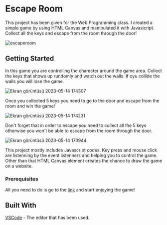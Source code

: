 # Escape Room

This project has been given for the Web Programming class. I created a simple game by using HTML Canvas and manipulated it with Javasicript. 
Collect all the keys and escape from the room through the door!

![escaperoom](https://github.com/sumeyyedrl/Game_Project/assets/92041818/53fe318e-dac3-4792-9caf-ad232450d2f4)

## Getting Started
In this game you are controlling the charecter around the game area. Collect the keys that shows up rundomly and watch out the walls. If oyu collide the walls you will lose the game.

![Ekran görüntüsü 2023-05-14 174307](https://github.com/sumeyyedrl/Game_Project/assets/92041818/367f4150-6232-400f-9b6f-78e114e82045)

Once you collected 5 keys you need to go to the door and escape from the room and win the game! 

![Ekran görüntüsü 2023-05-14 174231](https://github.com/sumeyyedrl/Game_Project/assets/92041818/f163eb5b-5fc9-4486-b539-45eaf09b8444)

Don't forget that in order to escape you need to collect all the 5 keys otherwise you won't be able to escape from the room through the door.

![Ekran görüntüsü 2023-05-14 173944](https://github.com/sumeyyedrl/Game_Project/assets/92041818/d7d324a4-7869-4808-b1f4-320842c17e78)

This project mostly includes Javascript codes. Key press and mouse click are listenning by the event listenners and helping you to control the game. Other than that HTML Canvas element creates the chance to draw the game on a website.

### Prerequisites
All you need to do is go to the [link](http://escaperoom.coolpage.biz/) and start enjoying the game!

## Built With
[VSCode](https://code.visualstudio.com/) - The editor that has been used.


